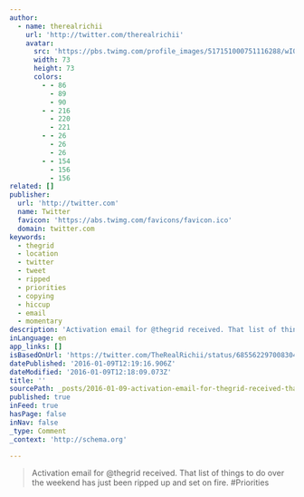 ```yaml
---
author:
  - name: therealrichii
    url: 'http://twitter.com/therealrichii'
    avatar:
      src: 'https://pbs.twimg.com/profile_images/517151000751116288/wI0BQJa7_bigger.png'
      width: 73
      height: 73
      colors:
        - - 86
          - 89
          - 90
        - - 216
          - 220
          - 221
        - - 26
          - 26
          - 26
        - - 154
          - 156
          - 156
related: []
publisher:
  url: 'http://twitter.com'
  name: Twitter
  favicon: 'https://abs.twimg.com/favicons/favicon.ico'
  domain: twitter.com
keywords:
  - thegrid
  - location
  - twitter
  - tweet
  - ripped
  - priorities
  - copying
  - hiccup
  - email
  - momentary
description: 'Activation email for @thegrid received. That list of things to do over the weekend has just been ripped up and set on fire. #Priorities'
inLanguage: en
app_links: []
isBasedOnUrl: 'https://twitter.com/TheRealRichii/status/685562297008304128'
datePublished: '2016-01-09T12:19:16.906Z'
dateModified: '2016-01-09T12:18:09.073Z'
title: ''
sourcePath: _posts/2016-01-09-activation-email-for-thegrid-received-that-list-of-things.md
published: true
inFeed: true
hasPage: false
inNav: false
_type: Comment
_context: 'http://schema.org'

---
```

> Activation email for &commat;thegrid received&period; That list of things to do over the weekend has just been ripped up and set on fire&period; &num;Priorities